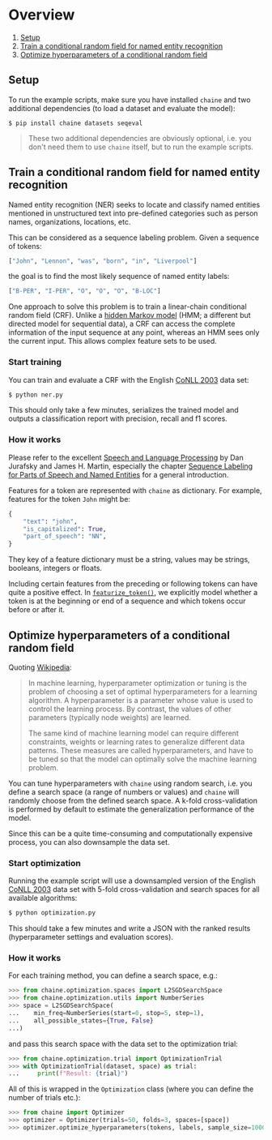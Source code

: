 # Overview

1. [Setup](#setup)
2. [Train a conditional random field for named entity recognition](#train-a-conditional-random-field-for-named-entity-recognition)
3. [Optimize hyperparameters of a conditional random field](#optimize-hyperparameters-of-a-conditional-random-field)

## Setup

To run the example scripts, make sure you have installed `chaine` and two additional dependencies (to load a dataset and evaluate the model):

```
$ pip install chaine datasets seqeval
```

> These two additional dependencies are obviously optional, i.e. you don't need them to use `chaine` itself, but to run the example scripts.

## Train a conditional random field for named entity recognition

Named entity recognition (NER) seeks to locate and classify named entities mentioned in unstructured text into pre-defined categories such as person names, organizations, locations, etc.

This can be considered as a sequence labeling problem. Given a sequence of tokens:

```python
["John", "Lennon", "was", "born", "in", "Liverpool"]
```

the goal is to find the most likely sequence of named entity labels:

```python
["B-PER", "I-PER", "O", "O", "O", "B-LOC"]
```

One approach to solve this problem is to train a linear-chain conditional random field (CRF). Unlike a [hidden Markov model](https://en.wikipedia.org/wiki/Hidden_Markov_model) (HMM; a different but directed model for sequential data), a CRF can access the complete information of the input sequence at any point, whereas an HMM sees only the current input. This allows complex feature sets to be used.

### Start training

You can train and evaluate a CRF with the English [CoNLL 2003](https://www.clips.uantwerpen.be/conll2003/ner/) data set:

```sh
$ python ner.py
```

This should only take a few minutes, serializes the trained model and outputs a classification report with precision, recall and f1 scores.

### How it works

Please refer to the excellent [Speech and Language Processing](https://web.stanford.edu/~jurafsky/slp3/) by Dan Jurafsky and James H. Martin, especially the chapter [Sequence Labeling for Parts of Speech and Named Entities](https://web.stanford.edu/~jurafsky/slp3/8.pdf) for a general introduction.

Features for a token are represented with `chaine` as dictionary. For example, features for the token `John` might be:

```python
{
    "text": "john",
    "is_capitalized": True,
    "part_of_speech": "NN",
}
```

They key of a feature dictionary must be a string, values may be strings, booleans, integers or floats.

Including certain features from the preceding or following tokens can have quite a positive effect. In [`featurize_token()`](ner.py), we explicitly model whether a token is at the beginning or end of a sequence and which tokens occur before or after it.

## Optimize hyperparameters of a conditional random field

Quoting [Wikipedia](https://en.wikipedia.org/wiki/Hyperparameter_optimization):

> In machine learning, hyperparameter optimization or tuning is the problem of choosing a set of optimal hyperparameters for a learning algorithm. A hyperparameter is a parameter whose value is used to control the learning process. By contrast, the values of other parameters (typically node weights) are learned.
>
> The same kind of machine learning model can require different constraints, weights or learning rates to generalize different data patterns. These measures are called hyperparameters, and have to be tuned so that the model can optimally solve the machine learning problem.

You can tune hyperparameters with `chaine` using random search, i.e. you define a search space (a range of numbers or values) and `chaine` will randomly choose from the defined search space. A k-fold cross-validation is performed by default to estimate the generalization performance of the model.

Since this can be a quite time-consuming and computationally expensive process, you can also downsample the data set.

### Start optimization

Running the example script will use a downsampled version of the English [CoNLL 2003](https://www.clips.uantwerpen.be/conll2003/ner/) data set with 5-fold cross-validation and search spaces for all available algorithms:

```sh
$ python optimization.py
```

This should take a few minutes and write a JSON with the ranked results (hyperparameter settings and evaluation scores).

### How it works

For each training method, you can define a search space, e.g.:

```python
>>> from chaine.optimization.spaces import L2SGDSearchSpace
>>> from chaine.optimization.utils import NumberSeries
>>> space = L2SGDSearchSpace(
...    min_freq=NumberSeries(start=0, stop=5, step=1),
...    all_possible_states={True, False}
...)
```

and pass this search space with the data set to the optimization trial:

```python
>>> from chaine.optimization.trial import OptimizationTrial
>>> with OptimizationTrial(dataset, space) as trial:
...     print(f"Result: {trial}")
```

All of this is wrapped in the `Optimization` class (where you can define the number of trials etc.):

```python
>>> from chaine import Optimizer
>>> optimizer = Optimizer(trials=50, folds=3, spaces=[space])
>>> optimizer.optimize_hyperparameters(tokens, labels, sample_size=1000)
```
